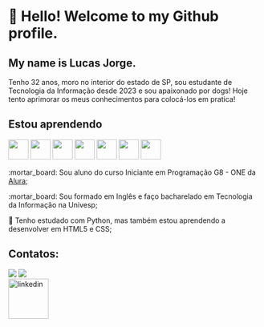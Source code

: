 # 👋 Hello! Welcome to my Github profile.
## My name is Lucas Jorge.

Tenho 32 anos, moro no interior do estado de SP, sou estudante de Tecnologia da Informação desde 2023 e sou apaixonado por dogs! Hoje tento aprimorar os meus conhecimentos para colocá-los em pratica! 

## Estou aprendendo

<img width="40px" src="https://cdn.jsdelivr.net/gh/devicons/devicon@latest/icons/html5/html5-original-wordmark.svg" /> <img width="40px" src="https://cdn.jsdelivr.net/gh/devicons/devicon@latest/icons/css3/css3-original-wordmark.svg" /> <img width="40px" src="https://cdn.jsdelivr.net/gh/devicons/devicon@latest/icons/javascript/javascript-original.svg" /> <img width="40px" src="https://cdn.jsdelivr.net/gh/devicons/devicon@latest/icons/vscode/vscode-original.svg" /> <img width="40px" src="https://cdn.jsdelivr.net/gh/devicons/devicon@latest/icons/github/github-original.svg" /> <img width="40px" src="https://cdn.jsdelivr.net/gh/devicons/devicon@latest/icons/vercel/vercel-original.svg" /> <img width="40px" src="https://cdn.jsdelivr.net/gh/devicons/devicon@latest/icons/python/python-original-wordmark.svg" />
          

<p align="left"> :mortar_board: Sou aluno do curso Iniciante em Programação G8 - ONE da <a href="https://www.alura.com.br/">Alura</a>;</p>
<p align="left"> :mortar_board: Sou formado em Inglês e faço bacharelado em Tecnologia da Informação na Univesp;</p>
<p align="left"> 🌱 Tenho estudado com Python, mas também estou aprendendo a desenvolver em HTML5 e CSS;</p>

## Contatos:

<div>
<a href = "mailto:contato@lucasjsilva.brito@gmail.com"><img src="https://img.shields.io/badge/Gmail-D14836?style=for-the-badge&logo=gmail&logoColor=white" target="_blank"></a>
<a href="https://www.linkedin.com/in/seu-usuário-linkedln-aqui" target="_blank"><img loading="lazy" src="https://img.shields.io/badge/-LinkedIn-%230077B5?style=for-the-badge&logo=linkedin&logoColor=white" target="_blank"></a>   
</div>
<a href="https://www.linkedin.com/in/lucas-silva-desenvolvedor-junior-fe?utm_source=share&utm_campaign=share_via&utm_content=profile&utm_medium=android_app">
    <img width="80px" src="https://i.ibb.co/RyZx12b/linkedin.png" alt="linkedin" style="vertical-align:top;">
 </a>
</div>

